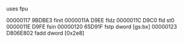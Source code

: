 uses fpu

00000117  9BDBE3            finit
0000011A  D9EE              fldz
0000011C  D9C0              fld st0
0000011E  D9FE              fsin
00000120  65D91F            fstp dword [gs:bx]
00000123  D806E802          fadd dword [0x2e8]

